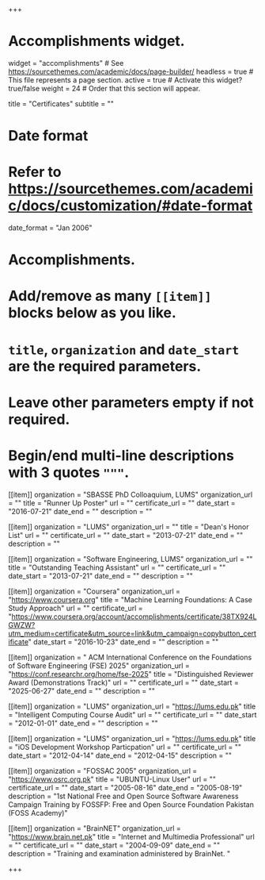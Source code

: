 +++
# Accomplishments widget.
widget = "accomplishments"  # See https://sourcethemes.com/academic/docs/page-builder/
headless = true  # This file represents a page section.
active = true  # Activate this widget? true/false
weight = 24  # Order that this section will appear.

title = "Certificates"
subtitle = ""

# Date format
#   Refer to https://sourcethemes.com/academic/docs/customization/#date-format
date_format = "Jan 2006"

# Accomplishments.
#   Add/remove as many `[[item]]` blocks below as you like.
#   `title`, `organization` and `date_start` are the required parameters.
#   Leave other parameters empty if not required.
#   Begin/end multi-line descriptions with 3 quotes `"""`.

[[item]]
  organization = "SBASSE PhD Colloaquium, LUMS"
  organization_url = ""
  title = "Runner Up Poster"
  url = ""
  certificate_url = ""
  date_start = "2016-07-21"
  date_end = ""
  description = ""

[[item]]
  organization = "LUMS"
  organization_url = ""
  title = "Dean's Honor List"
  url = ""
  certificate_url = ""
  date_start = "2013-07-21"
  date_end = ""
  description = ""


[[item]]
  organization = "Software Engineering, LUMS"
  organization_url = ""
  title = "Outstanding Teaching Assistant"
  url = ""
  certificate_url = ""
  date_start = "2013-07-21"
  date_end = ""
  description = ""

[[item]]
  organization = "Coursera"
  organization_url = "https://www.coursera.org"
  title = "Machine Learning Foundations: A Case Study Approach"
  url = ""
  certificate_url = "https://www.coursera.org/account/accomplishments/certificate/38TX924LGWZW?utm_medium=certificate&utm_source=link&utm_campaign=copybutton_certificate"
  date_start = "2016-10-23"
  date_end = ""
  description = ""

[[item]]
  organization = " ACM International Conference on the Foundations of Software Engineering (FSE) 2025"
  organization_url = "https://conf.researchr.org/home/fse-2025"
  title = "Distinguished Reviewer Award (Demonstrations Track)"
  url = ""
  certificate_url = ""
  date_start = "2025-06-27"
  date_end = ""
  description = ""


[[item]]
  organization = "LUMS"
  organization_url = "https://lums.edu.pk"
  title = "Intelligent Computing Course Audit"
  url = ""
  certificate_url = ""
  date_start = "2012-01-01"
  date_end = ""
  description = ""


[[item]]
  organization = "LUMS"
  organization_url = "https://lums.edu.pk"
  title = "iOS Development Workshop Particpation"
  url = ""
  certificate_url = ""
  date_start = "2012-04-14"
  date_end = "2012-04-15"
  description = ""

[[item]]
  organization = "FOSSAC 2005"
  organization_url = "https://www.osrc.org.pk"
  title = "UBUNTU-Linux User"
  url = ""
  certificate_url = ""
  date_start = "2005-08-16"
  date_end = "2005-08-19"
  description = "1st National Free and Open Source Software Awareness Campaign Training by FOSSFP: Free and Open Source Foundation Pakistan (FOSS Academy)"

[[item]]
  organization = "BrainNET"
  organization_url = "https://www.brain.net.pk"
  title = "Internet and Multimedia Professional"
  url = ""
  certificate_url = ""
  date_start = "2004-09-09"
  date_end = ""
  description = "Training and examination administered by BrainNet. "

+++
